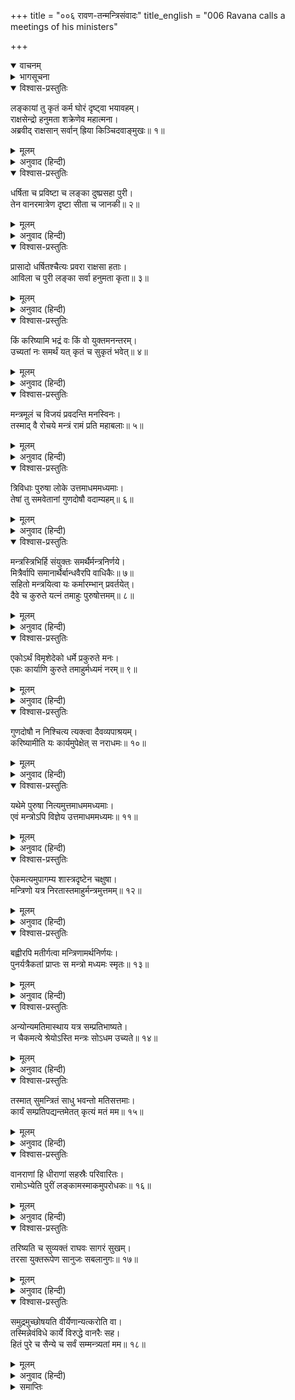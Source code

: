 +++
title = "००६ रावण-तन्मन्त्रिसंवादः"
title_english = "006 Ravana calls a meetings of his ministers"

+++
<details open><summary>वाचनम्</summary>
<div caption="श्रीराम-हरिसीताराममूर्ति-घनपाठिभ्यां वचनम्" class="audioEmbed" src="https://archive.org/download/Ramayana-recitation-Sriram-harisItArAmamUrti-Ghanapaati-v2/Kanda_6/Kanda_6_YK-006-Ravana_calls_a_meetings_of_his_ministers.mp3"></div>
</details>

<details><summary>भागसूचना</summary>

6. रावणका कर्तव्य-निर्णयके लिये अपने मन्त्रियोंसे समुचित सलाह देनेका अनुरोध करना
</details>

<details open><summary>विश्वास-प्रस्तुतिः</summary>

लङ्कायां तु कृतं कर्म घोरं दृष्ट्वा भयावहम्।  
राक्षसेन्द्रो हनुमता शक्रेणेव महात्मना।  
अब्रवीद् राक्षसान् सर्वान् ह्रिया किञ्चिदवाङ्मुखः॥ १॥
</details>

<details><summary>मूलम्</summary>

लङ्कायां तु कृतं कर्म घोरं दृष्ट्वा भयावहम्।  
राक्षसेन्द्रो हनुमता शक्रेणेव महात्मना।  
अब्रवीद् राक्षसान् सर्वान् ह्रिया किञ्चिदवाङ्मुखः॥ १॥
</details>

<details><summary>अनुवाद (हिन्दी)</summary>

इधर इन्द्रतुल्य पराक्रमी महात्मा हनुमान् जी ने लङ्कामें जो अत्यन्त भयावह घोर कर्म किया था, उसे देखकर राक्षसराज रावणका मुख लज्जासे कुछ नीचेको झुक गया और उसने समस्त राक्षसोंसे इस प्रकार कहा—॥ १॥
</details>

<details open><summary>विश्वास-प्रस्तुतिः</summary>

धर्षिता च प्रविष्टा च लङ्का दुष्प्रसहा पुरी।  
तेन वानरमात्रेण दृष्टा सीता च जानकी॥ २॥
</details>

<details><summary>मूलम्</summary>

धर्षिता च प्रविष्टा च लङ्का दुष्प्रसहा पुरी।  
तेन वानरमात्रेण दृष्टा सीता च जानकी॥ २॥
</details>

<details><summary>अनुवाद (हिन्दी)</summary>

‘निशाचरो! वह हनुमान्, जो एक वानरमात्र है, अकेला इस दुर्धर्ष पुरीमें घुस आया। उसने इसे तहस-नहस कर डाला और जनककुमारी सीतासे भेंट भी कर लिया॥ २॥
</details>

<details open><summary>विश्वास-प्रस्तुतिः</summary>

प्रासादो धर्षितश्चैत्यः प्रवरा राक्षसा हताः।  
आविला च पुरी लङ्का सर्वा हनुमता कृता॥ ३॥
</details>

<details><summary>मूलम्</summary>

प्रासादो धर्षितश्चैत्यः प्रवरा राक्षसा हताः।  
आविला च पुरी लङ्का सर्वा हनुमता कृता॥ ३॥
</details>

<details><summary>अनुवाद (हिन्दी)</summary>

‘इतना ही नहीं, हनुमान् ने चैत्यप्रासादको धराशायी कर दिया, मुख्य-मुख्य राक्षसोंको मार गिराया और सारी लङ्कापुरीमें खलबली मचा दी॥ ३॥
</details>

<details open><summary>विश्वास-प्रस्तुतिः</summary>

किं करिष्यामि भद्रं वः किं वो युक्तमनन्तरम्।  
उच्यतां नः समर्थं यत् कृतं च सुकृतं भवेत्॥ ४॥
</details>

<details><summary>मूलम्</summary>

किं करिष्यामि भद्रं वः किं वो युक्तमनन्तरम्।  
उच्यतां नः समर्थं यत् कृतं च सुकृतं भवेत्॥ ४॥
</details>

<details><summary>अनुवाद (हिन्दी)</summary>

‘तुमलोगोंका भला हो। अब मैं क्या करूँ? तुम्हें जो कार्य उचित और समर्थ जान पड़े तथा जिसे करनेपर कोई अच्छा परिणाम निकले, उसे बताओ॥ ४॥
</details>

<details open><summary>विश्वास-प्रस्तुतिः</summary>

मन्त्रमूलं च विजयं प्रवदन्ति मनस्विनः।  
तस्माद् वै रोचये मन्त्रं रामं प्रति महाबलाः॥ ५॥
</details>

<details><summary>मूलम्</summary>

मन्त्रमूलं च विजयं प्रवदन्ति मनस्विनः।  
तस्माद् वै रोचये मन्त्रं रामं प्रति महाबलाः॥ ५॥
</details>

<details><summary>अनुवाद (हिन्दी)</summary>

‘महाबली वीरो! मनस्वी पुरुषोंका कहना है कि विजयका मूल कारण मन्त्रियोंकी दी हुई अच्छी सलाह ही है। इसलिये मैं श्रीरामके विषयमें आपलोगोंसे सलाह लेना अच्छा समझता हूँ॥ ५॥
</details>

<details open><summary>विश्वास-प्रस्तुतिः</summary>

त्रिविधाः पुरुषा लोके उत्तमाधममध्यमाः।  
तेषां तु समवेतानां गुणदोषौ वदाम्यहम्॥ ६॥
</details>

<details><summary>मूलम्</summary>

त्रिविधाः पुरुषा लोके उत्तमाधममध्यमाः।  
तेषां तु समवेतानां गुणदोषौ वदाम्यहम्॥ ६॥
</details>

<details><summary>अनुवाद (हिन्दी)</summary>

‘संसारमें उत्तम, मध्यम और अधम तीन प्रकारके पुरुष होते हैं। मैं उन सबके गुण-दोषोंका वर्णन करता हूँ॥ ६॥
</details>

<details open><summary>विश्वास-प्रस्तुतिः</summary>

मन्त्रस्त्रिभिर्हि संयुक्तः समर्थैर्मन्त्रनिर्णये।  
मित्रैर्वापि समानार्थैर्बान्धवैरपि वाधिकैः॥ ७॥  
सहितो मन्त्रयित्वा यः कर्मारम्भान् प्रवर्तयेत्।  
दैवे च कुरुते यत्नं तमाहुः पुरुषोत्तमम्॥ ८॥
</details>

<details><summary>मूलम्</summary>

मन्त्रस्त्रिभिर्हि संयुक्तः समर्थैर्मन्त्रनिर्णये।  
मित्रैर्वापि समानार्थैर्बान्धवैरपि वाधिकैः॥ ७॥  
सहितो मन्त्रयित्वा यः कर्मारम्भान् प्रवर्तयेत्।  
दैवे च कुरुते यत्नं तमाहुः पुरुषोत्तमम्॥ ८॥
</details>

<details><summary>अनुवाद (हिन्दी)</summary>

‘जिसका मन्त्र आगे बताये जानेवाले तीन लक्षणोंसे युक्त होता है तथा जो पुरुष मन्त्रनिर्णयमें समर्थ मित्रों, समान दुःख-सुखवाले बान्धुवों और उनसे भी बढ़कर अपने हितकारियोंके साथ सलाह करके कार्यका आरम्भ करता है तथा दैवके सहारे प्रयत्न करता है, उसे उत्तम पुरुष कहते हैं॥ ७-८॥
</details>

<details open><summary>विश्वास-प्रस्तुतिः</summary>

एकोऽर्थं विमृशेदेको धर्मे प्रकुरुते मनः।  
एकः कार्याणि कुरुते तमाहुर्मध्यमं नरम्॥ ९॥
</details>

<details><summary>मूलम्</summary>

एकोऽर्थं विमृशेदेको धर्मे प्रकुरुते मनः।  
एकः कार्याणि कुरुते तमाहुर्मध्यमं नरम्॥ ९॥
</details>

<details><summary>अनुवाद (हिन्दी)</summary>

‘जो अकेला ही अपने कर्तव्यका विचार करता है, अकेला ही धर्ममें मन लगाता है और अकेला ही सब काम करता है, उसे मध्यम श्रेणीका पुरुष कहा जाता है॥
</details>

<details open><summary>विश्वास-प्रस्तुतिः</summary>

गुणदोषौ न निश्चित्य त्यक्त्वा दैवव्यपाश्रयम्।  
करिष्यामीति यः कार्यमुपेक्षेत् स नराधमः॥ १०॥
</details>

<details><summary>मूलम्</summary>

गुणदोषौ न निश्चित्य त्यक्त्वा दैवव्यपाश्रयम्।  
करिष्यामीति यः कार्यमुपेक्षेत् स नराधमः॥ १०॥
</details>

<details><summary>अनुवाद (हिन्दी)</summary>

‘जो गुण-दोषका विचार न करके दैवका भी आश्रय छोड़कर केवल ‘करूँगा’ इसी बुद्धिसे कार्य आरम्भ करता है और फिर उसकी उपेक्षा कर देता है, वह पुरुषोंमें अधम है॥ १०॥
</details>

<details open><summary>विश्वास-प्रस्तुतिः</summary>

यथेमे पुरुषा नित्यमुत्तमाधममध्यमाः।  
एवं मन्त्रोऽपि विज्ञेय उत्तमाधममध्यमः॥ ११॥
</details>

<details><summary>मूलम्</summary>

यथेमे पुरुषा नित्यमुत्तमाधममध्यमाः।  
एवं मन्त्रोऽपि विज्ञेय उत्तमाधममध्यमः॥ ११॥
</details>

<details><summary>अनुवाद (हिन्दी)</summary>

‘जैसे ये पुरुष सदा उत्तम, मध्यम और अधम तीन प्रकारके होते हैं, वैसे ही मन्त्र (निश्चित किया हुआ विचार) भी उत्तम, मध्यम और अधम-भेदसे तीन प्रकारका समझना चाहिये॥ ११॥
</details>

<details open><summary>विश्वास-प्रस्तुतिः</summary>

ऐकमत्यमुपागम्य शास्त्रदृष्टेन चक्षुषा।  
मन्त्रिणो यत्र निरतास्तमाहुर्मन्त्रमुत्तमम्॥ १२॥
</details>

<details><summary>मूलम्</summary>

ऐकमत्यमुपागम्य शास्त्रदृष्टेन चक्षुषा।  
मन्त्रिणो यत्र निरतास्तमाहुर्मन्त्रमुत्तमम्॥ १२॥
</details>

<details><summary>अनुवाद (हिन्दी)</summary>

‘जिसमें शास्त्रोक्त दृष्टिसे सब मन्त्री एकमत होकर प्रवृत्त होते हैं, उसे उत्तम मन्त्र कहते हैं॥ १२॥
</details>

<details open><summary>विश्वास-प्रस्तुतिः</summary>

बह्वीरपि मतीर्गत्वा मन्त्रिणामर्थनिर्णयः।  
पुनर्यत्रैकतां प्राप्तः स मन्त्रो मध्यमः स्मृतः॥ १३॥
</details>

<details><summary>मूलम्</summary>

बह्वीरपि मतीर्गत्वा मन्त्रिणामर्थनिर्णयः।  
पुनर्यत्रैकतां प्राप्तः स मन्त्रो मध्यमः स्मृतः॥ १३॥
</details>

<details><summary>अनुवाद (हिन्दी)</summary>

‘जहाँ प्रारम्भमें कई प्रकारका मतभेद होनेपर भी अन्तमें सब मन्त्रियोंका कर्तव्यविषयक निर्णय एक हो जाता है, वह मन्त्र मध्यम माना गया है॥ १३॥
</details>

<details open><summary>विश्वास-प्रस्तुतिः</summary>

अन्योन्यमतिमास्थाय यत्र सम्प्रतिभाष्यते।  
न चैकमत्ये श्रेयोऽस्ति मन्त्रः सोऽधम उच्यते॥ १४॥
</details>

<details><summary>मूलम्</summary>

अन्योन्यमतिमास्थाय यत्र सम्प्रतिभाष्यते।  
न चैकमत्ये श्रेयोऽस्ति मन्त्रः सोऽधम उच्यते॥ १४॥
</details>

<details><summary>अनुवाद (हिन्दी)</summary>

‘जहाँ भिन्न-भिन्न बुद्धिका आश्रय ले सब ओरसे स्पर्धापूर्वक भाषण किया जाय और एकमत होनेपर भी जिससे कल्याणकी सम्भावना न हो, वह मन्त्र या निश्चय अधम कहलाता है॥ १४॥
</details>

<details open><summary>विश्वास-प्रस्तुतिः</summary>

तस्मात् सुमन्त्रितं साधु भवन्तो मतिसत्तमाः।  
कार्यं सम्प्रतिपद्यन्तमेतत् कृत्यं मतं मम॥ १५॥
</details>

<details><summary>मूलम्</summary>

तस्मात् सुमन्त्रितं साधु भवन्तो मतिसत्तमाः।  
कार्यं सम्प्रतिपद्यन्तमेतत् कृत्यं मतं मम॥ १५॥
</details>

<details><summary>अनुवाद (हिन्दी)</summary>

‘आप सब लोग परम बुद्धिमान् हैं; इसलिये अच्छी तरह सलाह करके कोई एक कार्य निश्चित करें। उसीको मैं अपना कर्तव्य समझूँगा॥ १५॥
</details>

<details open><summary>विश्वास-प्रस्तुतिः</summary>

वानराणां हि धीराणां सहस्रैः परिवारितः।  
रामोऽभ्येति पुरीं लङ्कामस्माकमुपरोधकः॥ १६॥
</details>

<details><summary>मूलम्</summary>

वानराणां हि धीराणां सहस्रैः परिवारितः।  
रामोऽभ्येति पुरीं लङ्कामस्माकमुपरोधकः॥ १६॥
</details>

<details><summary>अनुवाद (हिन्दी)</summary>

‘(ऐसे निश्चयकी आवश्यकता इसलिये पड़ी है कि) राम सहस्रों धीरवीर वानरोंके साथ हमारी लङ्कापुरीपर चढ़ाई करनेके लिये आ रहे हैं॥ १६॥
</details>

<details open><summary>विश्वास-प्रस्तुतिः</summary>

तरिष्यति च सुव्यक्तं राघवः सागरं सुखम्।  
तरसा युक्तरूपेण सानुजः सबलानुगः॥ १७॥
</details>

<details><summary>मूलम्</summary>

तरिष्यति च सुव्यक्तं राघवः सागरं सुखम्।  
तरसा युक्तरूपेण सानुजः सबलानुगः॥ १७॥
</details>

<details><summary>अनुवाद (हिन्दी)</summary>

‘यह बात भी भलीभाँति स्पष्ट हो चुकी है कि वे रघुवंशी राम अपने समुचित बलके द्वारा भाई, सेना और सेवकोंसहित सुखपूर्वक समुद्रको पार कर लेंगे॥ १७॥
</details>

<details open><summary>विश्वास-प्रस्तुतिः</summary>

समुद्रमुच्छोषयति वीर्येणान्यत्करोति वा।  
तस्मिन्नेवंविधे कार्ये विरुद्धे वानरैः सह।  
हितं पुरे च सैन्ये च सर्वं सम्मन्त्र्यतां मम॥ १८॥
</details>

<details><summary>मूलम्</summary>

समुद्रमुच्छोषयति वीर्येणान्यत्करोति वा।  
तस्मिन्नेवंविधे कार्ये विरुद्धे वानरैः सह।  
हितं पुरे च सैन्ये च सर्वं सम्मन्त्र्यतां मम॥ १८॥
</details>

<details><summary>अनुवाद (हिन्दी)</summary>

‘वे या तो समुद्रको ही सुखा डालेंगे या अपने पराक्रमसे कोई दूसरा ही उपाय करेंगे। ऐसी स्थितिमें वानरोंसे विरोध आ पड़नेपर नगर और सेनाके लिये जो भी हितकर हो, वैसी सलाह आपलोग दीजिये’॥ १८॥
</details>

<details><summary>समाप्तिः</summary>

इत्यार्षे श्रीमद्रामायणे वाल्मीकीये आदिकाव्ये युद्धकाण्डे षष्ठः सर्गः॥ ६॥  
इस प्रकार श्रीवाल्मीकिनिर्मत आर्षरामायण आदिकाव्यके युद्धकाण्डमें छठा सर्ग पूरा हुआ॥ ६॥
</details>

